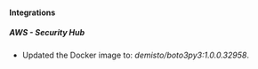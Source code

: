 #### Integrations
##### AWS - Security Hub
- Updated the Docker image to: *demisto/boto3py3:1.0.0.32958*.
